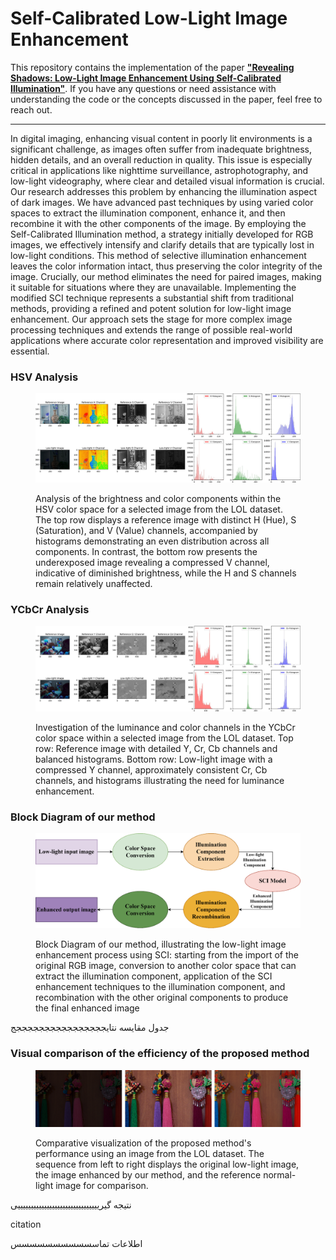 # Self-Calibrated Low-Light Image Enhancement


This repository contains the implementation of the paper [**"Revealing Shadows: Low-Light Image Enhancement Using Self-Calibrated Illumination"**](https://arxiv.org/abs/2312.15199). If you have any questions or need assistance with understanding the code or the concepts discussed in the paper, feel free to reach out.

------------------------------------------------

In digital imaging, enhancing visual content in poorly lit environments is a significant challenge, as images often suffer from inadequate brightness, hidden details, and an overall reduction in quality. This issue is especially critical in applications like nighttime surveillance, astrophotography, and low-light videography, where clear and detailed visual information is crucial. Our research addresses this problem by enhancing the illumination aspect of dark images. We have advanced past techniques by using varied color spaces to extract the illumination component, enhance it, and then recombine it with the other components of the image. By employing the Self-Calibrated Illumination method, a strategy initially developed for RGB images, we effectively intensify and clarify details that are typically lost in low-light conditions. This method of selective illumination enhancement leaves the color information intact, thus preserving the color integrity of the image. Crucially, our method eliminates the need for paired images, making it suitable for situations where they are unavailable. Implementing the modified SCI technique represents a substantial shift from traditional methods, providing a refined and potent solution for low-light image enhancement. Our approach sets the stage for more complex image processing techniques and extends the range of possible real-world applications where accurate color representation and improved visibility are essential.


### HSV Analysis
<figure>
  <p align="center">
    <img src="https://github.com/farkoo/Self-Calibrated-LowLight-Image-Enhancement/blob/master/HSV.jpg" alt="Block Diagram">
  </p>
  <figcaption>Analysis of the brightness and color components within the HSV color space for a selected image from the LOL dataset. The top row displays a reference image with distinct H (Hue), S (Saturation), and V (Value) channels, accompanied by histograms demonstrating an even distribution across all components. In contrast, the bottom row presents the underexposed image revealing a compressed V channel, indicative of diminished brightness, while the H and S channels remain relatively unaffected.</figcaption>
</figure>


### YCbCr Analysis
<figure>
  <p align="center">
    <img src="https://github.com/farkoo/Self-Calibrated-LowLight-Image-Enhancement/blob/master/YCbCr.jpg" alt="Block Diagram">
  </p>
  <figcaption>Investigation of the luminance and color channels in the YCbCr color space within a selected image from the LOL dataset. Top row: Reference image with detailed Y, Cr, Cb channels and balanced histograms. Bottom row: Low-light image with a compressed Y channel, approximately consistent Cr, Cb channels, and histograms illustrating the need for luminance enhancement.</figcaption>
</figure>

### Block Diagram of our method
<figure>
  <p align="center">
    <img src="https://github.com/farkoo/Self-Calibrated-LowLight-Image-Enhancement/blob/master/Block%20Diagram.png" alt="Block Diagram">
  </p>
  <figcaption>Block Diagram of our method, illustrating the low-light image enhancement process using SCI: starting from the import of the original RGB image, conversion to another color space that can extract the illumination component, application of the SCI enhancement techniques to the illumination component, and recombination with the other original components to produce the final enhanced image</figcaption>
</figure>

جدول مقایسه نتایججججججججججججججججج

### Visual comparison of the efficiency of the proposed method
<figure>
  <p align="center">
    <img src="https://github.com/farkoo/Self-Calibrated-LowLight-Image-Enhancement/blob/master/Visual%20Comparision.png" alt="Block Diagram">
  </p>
  <figcaption>Comparative visualization of the proposed method's performance using an image from the LOL dataset. The sequence from left to right displays the original low-light image, the image enhanced by our method, and the reference normal-light image for comparison.</figcaption>
</figure>

نتیجه گیریییییییییییییییییییییییییییییییی

citation

اطلاعات تماسسسسسسسسسسس
